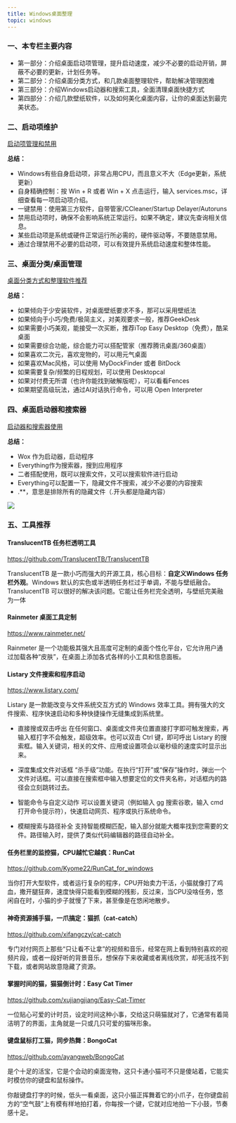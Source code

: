 ```yaml
---
title: Windows桌面整理
topic: windows
---
```


### 一、本专栏主要内容

- 第一部分：介绍桌面启动项管理，提升启动速度，减少不必要的启动开销，屏蔽不必要的更新，计划任务等。
- 第二部分：介绍桌面分类方式，和几款桌面整理软件，帮助解决管理困难
- 第三部分：介绍Windows启动器和搜索工具，全面清理桌面快捷方式
- 第四部分：介绍几款壁纸软件，以及如何美化桌面内容，让你的桌面达到最完美状态。

### 二、启动项维护

[启动项管理和禁用](https://mp.weixin.qq.com/s/4Fe0R8OKHZuraSphLHwhTA)

**总结：**

- Windows有些自身启动项，非常占用CPU，而且意义不大（Edge更新，系统更新）
- 自身精确控制：按 Win + R 或者 Win + X 点击运行，输入 services.msc，详细查看每一项启动项介绍。
- 一键禁用：使用第三方软件，自带管家/CCleaner/Startup Delayer/Autoruns
- 禁用启动项时，确保不会影响系统正常运行。如果不确定，建议先查询相关信息。
- 某些启动项是系统或硬件正常运行所必需的，硬件驱动等，不要随意禁用。
- 通过合理禁用不必要的启动项，可以有效提升系统启动速度和整体性能。

### 三、桌面分类/桌面管理
[桌面分类方式和整理软件推荐](https://mp.weixin.qq.com/s/IgUYVS3y7uVtuC1LOmMY1A)

**总结：**

- 如果倾向于少安装软件，对桌面壁纸要求不多，那可以采用壁纸法
- 如果倾向于小巧/免费/极简主义，对美观要求一般，推荐GeekDesk
- 如果需要小巧美观，能接受一次买断，推荐iTop Easy Desktop（免费），酷呆桌面
- 如果需要综合功能，综合能力可以搭配管家（推荐腾讯桌面/360桌面）
- 如果喜欢二次元，喜欢宠物的，可以用元气桌面
- 如果喜欢Mac风格，可以使用 MyDockFinder 或者 BitDock
- 如果需要复杂/频繁的日程规划，可以使用 Desktopcal
- 如果对付费无所谓（也许你能找到破解版呢），可以看看Fences
- 如果期望高级玩法，通过AI对话执行命令，可以用 Open Interpreter

### 四、桌面启动器和搜索器

[启动器和搜索器使用](https://mp.weixin.qq.com/s/ay1F1HUDNfupToZ-Bo5FMQ)

**总结：**
- Wox 作为启动器，启动程序
- Everything作为搜索器，搜到应用程序
- 二者搭配使用，既可以搜索文件，又可以搜索软件进行启动
- Everything可以配置一下，隐藏文件不搜索，减少不必要的内容搜索
- .**，意思是排除所有的隐藏文件（.开头都是隐藏内容）

![](https://pub-7fe6bbbffb8045bf9f5bbb3f378ea457.r2.dev/Snipaste_2025-03-17_20-50-54.png)
 
 
### 五、工具推荐
 
#### TranslucentTB 任务栏透明工具

https://github.com/TranslucentTB/TranslucentTB

TranslucentTB 是一款小巧而强大的开源工具，核心目标：**自定义Windows 任务栏外观**。Windows 默认的实色或半透明任务栏过于单调，不能与壁纸融合。TranslucentTB 可以很好的解决该问题。它能让任务栏完全透明，与壁纸完美融为一体

#### Rainmeter 桌面工具定制

https://www.rainmeter.net/

Rainmeter 是一个功能极其强大且高度可定制的桌面个性化平台，它允许用户通过加载各种“皮肤”，在桌面上添加各式各样的小工具和信息面板。

#### Listary 文件搜索和程序启动

https://www.listary.com/

Listary 是一款能改变与文件系统交互方式的 Windows 效率工具。拥有强大的文件搜索、程序快速启动和多种快捷操作无缝集成到系统里。

- 直接搜或双击呼出 在任何窗口、桌面或文件夹位置直接打字即可触发搜索，再输入框打字不会触发，超级效率。也可以双击 Ctrl 键，即可呼出 Listary 的搜索框。输入关键词，相关的文件、应用或设置项会以毫秒级的速度实时显示出来。

- 深度集成文件对话框 “杀手级”功能。在执行“打开”或“保存”操作时，弹出一个文件对话框。可以直接在搜索框中输入想要定位的文件夹名称，对话框内的路径会立刻跳转过去。

- 智能命令与自定义动作 可以设置关键词（例如输入 gg 搜索谷歌，输入 cmd 打开命令提示符），快速启动网页、程序或执行系统命令。

- 模糊搜索与路径补全 支持智能模糊匹配，输入部分就能大概率找到您需要的文件。路径输入时，提供了类似代码编辑器的路径自动补全。

#### 任务栏里的监控猫，CPU越忙它越疯：RunCat

https://github.com/Kyome22/RunCat_for_windows


当你打开大型软件，或者运行复杂的程序，CPU开始卖力干活，小猫就像打了鸡血，撒开腿狂奔，速度快得只能看到模糊的残影，反过来，当CPU没啥任务，悠闲自在时，小猫的步子就慢了下来，甚至像是在悠闲地散步。

#### 神奇资源捕手猫，一爪搞定：猫抓（cat-catch）

https://github.com/xifangczy/cat-catch

专门对付网页上那些“只让看不让拿”的视频和音乐，经常在网上看到特别喜欢的视频片段，或者一段好听的背景音乐，想保存下来收藏或者离线欣赏，却死活找不到下载，或者网站故意隐藏了资源。

#### 掌握时间的猫，猫猫倒计时：Easy Cat Timer

https://github.com/xujiangjiang/Easy-Cat-Timer

一位贴心可爱的计时员，设定时间这种小事，交给这只萌猫就对了，它通常有着简洁明了的界面，主角就是一只或几只可爱的猫咪形象。

#### 键盘鼠标打工猫，同步热舞：BongoCat

https://github.com/ayangweb/BongoCat

是个十足的活宝，它是个会动的桌面宠物，这只卡通小猫可不只是傻站着，它能实时模仿你的键盘和鼠标操作。

你敲键盘打字的时候，低头一看桌面，这只小猫正挥舞着它的小爪子，在你键盘前方的“空气鼓”上有模有样地拍打着，你每按一个键，它就对应地拍一下小鼓，节奏感十足。
